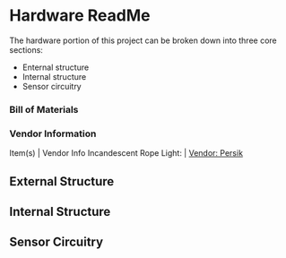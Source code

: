 # Hardware ReadMe
The hardware portion of this project can be broken down into three core sections:
* Enternal structure
* Internal structure
* Sensor circuitry

### Bill of Materials

### Vendor Information
Item(s) | Vendor Info
Incandescent Rope Light: | [Vendor: Persik](https://persik.com/collections/rope-lights/products/persik-18-feet-red-rope-light-for-indoor-and-outdoor-use-pack-of-2-total-36-feet-length)


## External Structure


## Internal Structure


## Sensor Circuitry
